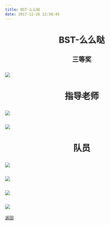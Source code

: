 ```yaml
---
title: BST-么么哒
date: 2017-12-26 12:58:45
---
```

# <p align="center">BST-么么哒</p>

## <p align="center">三等奖</p>
## ![](http://bst.lansejishu.com/2017智能车区赛奖状-26.jpg)

# <p align="center">指导老师</p>
## ![](http://bst.lansejishu.com/2017智能车区赛奖状-20.jpg)
## ![](http://bst.lansejishu.com/2017智能车区赛奖状-24.jpg)

# <p align="center">队员</p>
## ![](http://bst.lansejishu.com/2017智能车区赛奖状-2.jpg)
## ![](http://bst.lansejishu.com/2017智能车区赛奖状-6.jpg)
## ![](http://bst.lansejishu.com/2017智能车区赛奖状-12.jpg)
## ![](http://bst.lansejishu.com/2017智能车区赛奖状-17.jpg)


[返回](../)